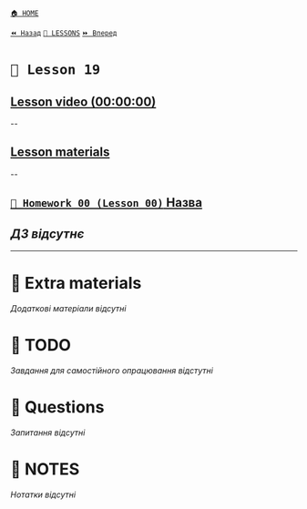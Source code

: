 [`🏠 HOME`](../../../README.md)  

[`⏪ Назад`](../18/README.md)  [`📗 LESSONS`](../README.md)  [`⏩ Вперед`](../20/README.md)  

# `📗 Lesson 19`

## [Lesson video (00:00:00)]()

--

## [Lesson materials]()

--

## [`📕 Homework 00 (Lesson 00)` Назва]()  
*ДЗ відсутнє*
--

---

# 📘 Extra materials

*Додаткові матеріали відсутні*

# 📘 TODO
*Завдання для самостійного опрацювання відстутні*

# 📘 Questions
*Запитання відсутні*

# 📘 NOTES
*Нотатки відсутні*
